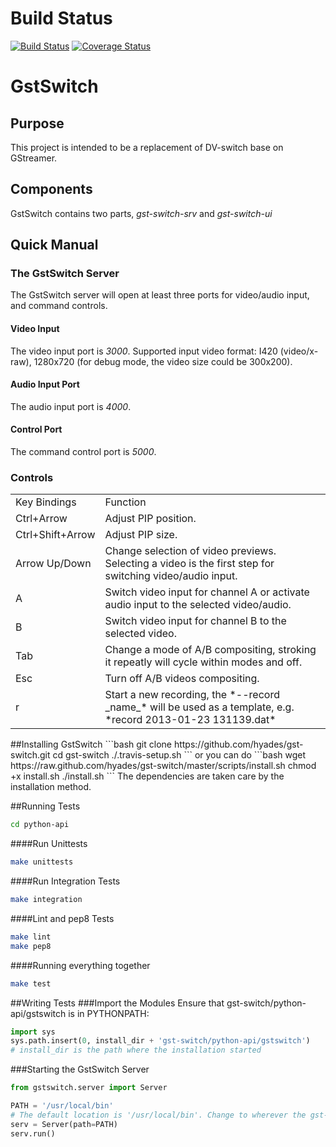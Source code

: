 # Build Status
[![Build Status](https://travis-ci.org/hyades/gst-switch.png?branch=master)](https://travis-ci.org/hyades/gst-switch)
[![Coverage Status](https://coveralls.io/repos/hyades/gst-switch/badge.png?branch=master)](https://coveralls.io/r/hyades/gst-switch?branch=master)

# GstSwitch
## Purpose
This project is intended to be a replacement of DV-switch base on GStreamer.
## Components
GstSwitch contains two parts, *gst-switch-srv* and *gst-switch-ui*
## Quick Manual
### The GstSwitch Server
The GstSwitch server will open at least three ports for video/audio input, and
command controls.
#### Video Input
The video input port is *3000*. Supported input video format: I420
(video/x-raw), 1280x720 (for debug mode, the video size could be 300x200).
#### Audio Input Port
The audio input port is *4000*.
#### Control Port
The command control port is *5000*.
### Controls
<table>
 <tr><td>Key Bindings</td><td>Function</td></tr>

 <tr><td>Ctrl+Arrow</td><td>
 Adjust PIP position.
 </td></tr>

 <tr><td>Ctrl+Shift+Arrow</td><td>
 Adjust PIP size.
 </td></tr>

 <tr><td>Arrow Up/Down</td><td>
 Change selection of video previews. Selecting a video is the first step for
 switching video/audio input.
 </td></tr>

 <tr><td>A</td><td>
 Switch video input for channel A or activate audio input to the selected
 video/audio.
 </td></tr>

 <tr><td>B</td><td>
 Switch video input for channel B to the selected video.
 </td></tr>

 <tr><td>Tab</td><td>
 Change a mode of A/B compositing, stroking it repeatly will cycle within modes
 and off.
 </td></tr>

 <tr><td>Esc</td><td>
 Turn off A/B videos compositing.
 </td></tr>

 <tr><td>r</td><td>
 Start a new recording, the *--record _name_* will be used as a template,
 e.g. *record 2013-01-23 131139.dat*
 </td></tr>
</table>
##Installing GstSwitch
```bash
git clone https://github.com/hyades/gst-switch.git
cd gst-switch
./.travis-setup.sh
```
or you can do
```bash
wget https://raw.github.com/hyades/gst-switch/master/scripts/install.sh
chmod +x install.sh
./install.sh
```
The dependencies are taken care by the installation method.

##Running Tests
```bash
cd python-api
```

####Run Unittests
```bash
make unittests
```

####Run Integration Tests
```bash
make integration
```

####Lint and pep8 Tests
```bash
make lint
make pep8
```
####Running everything together
```bash
make test
```

##Writing Tests
###Import the Modules
Ensure that gst-switch/python-api/gstswitch is in PYTHONPATH:
```python
import sys
sys.path.insert(0, install_dir + 'gst-switch/python-api/gstswitch')
# install_dir is the path where the installation started
```
###Starting the GstSwitch Server
```python
from gstswitch.server import Server

PATH = '/usr/local/bin'
# The default location is '/usr/local/bin'. Change to wherever the gst-switch executables are located
serv = Server(path=PATH)
serv.run() 
```
